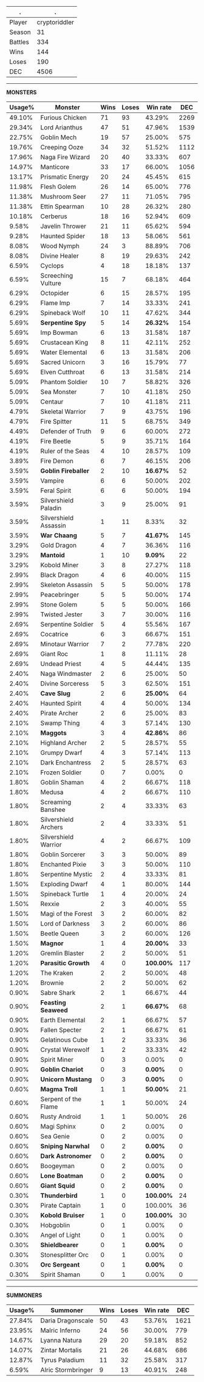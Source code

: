 .|.
|-|-
Player|cryptoriddler
Season|31
Battles|334
Wins|144
Loses|190
DEC|4506

---
**MONSTERS**

Usage%|Monster|Wins|Loses|Win rate|DEC|
-|-|-|-|-|-|
49.10%|Furious Chicken|71|93|43.29%|2269|
29.34%|Lord Arianthus|47|51|47.96%|1539|
22.75%|Goblin Mech|19|57|25.00%|575|
19.76%|Creeping Ooze|34|32|51.52%|1112|
17.96%|Naga Fire Wizard|20|40|33.33%|607|
14.97%|Manticore|33|17|66.00%|1056|
13.17%|Prismatic Energy|20|24|45.45%|615|
11.98%|Flesh Golem|26|14|65.00%|776|
11.38%|Mushroom Seer|27|11|71.05%|795|
11.38%|Ettin Spearman|10|28|26.32%|280|
10.18%|Cerberus|18|16|52.94%|609|
9.58%|Javelin Thrower|21|11|65.62%|594|
9.28%|Haunted Spider|18|13|58.06%|561|
8.08%|Wood Nymph|24|3|88.89%|706|
8.08%|Divine Healer|8|19|29.63%|242|
6.59%|Cyclops|4|18|18.18%|137|
6.59%|Screeching Vulture|15|7|68.18%|464|
6.29%|Octopider|6|15|28.57%|195|
6.29%|Flame Imp|7|14|33.33%|241|
6.29%|Spineback Wolf|10|11|47.62%|344|
5.69%|**Serpentine Spy**|5|14|**26.32%**|154|
5.69%|Imp Bowman|6|13|31.58%|187|
5.69%|Crustacean King|8|11|42.11%|252|
5.69%|Water Elemental|6|13|31.58%|206|
5.69%|Sacred Unicorn|3|16|15.79%|77|
5.69%|Elven Cutthroat|6|13|31.58%|214|
5.09%|Phantom Soldier|10|7|58.82%|326|
5.09%|Sea Monster|7|10|41.18%|250|
5.09%|Centaur|7|10|41.18%|211|
4.79%|Skeletal Warrior|7|9|43.75%|196|
4.79%|Fire Spitter|11|5|68.75%|349|
4.49%|Defender of Truth|9|6|60.00%|272|
4.19%|Fire Beetle|5|9|35.71%|164|
4.19%|Ruler of the Seas|4|10|28.57%|109|
3.89%|Fire Demon|6|7|46.15%|206|
3.59%|**Goblin Fireballer**|2|10|**16.67%**|52|
3.59%|Vampire|6|6|50.00%|202|
3.59%|Feral Spirit|6|6|50.00%|194|
3.59%|Silvershield Paladin|3|9|25.00%|91|
3.59%|Silvershield Assassin|1|11|8.33%|32|
3.59%|**War Chaang**|5|7|**41.67%**|145|
3.29%|Gold Dragon|4|7|36.36%|116|
3.29%|**Mantoid**|1|10|**9.09%**|22|
3.29%|Kobold Miner|3|8|27.27%|118|
2.99%|Black Dragon|4|6|40.00%|115|
2.99%|Skeleton Assassin|5|5|50.00%|178|
2.99%|Peacebringer|5|5|50.00%|174|
2.99%|Stone Golem|5|5|50.00%|166|
2.99%|Twisted Jester|3|7|30.00%|116|
2.69%|Serpentine Soldier|5|4|55.56%|167|
2.69%|Cocatrice|6|3|66.67%|151|
2.69%|Minotaur Warrior|7|2|77.78%|220|
2.69%|Giant Roc|1|8|11.11%|28|
2.69%|Undead Priest|4|5|44.44%|135|
2.40%|Naga Windmaster|2|6|25.00%|50|
2.40%|Divine Sorceress|5|3|62.50%|151|
2.40%|**Cave Slug**|2|6|**25.00%**|64|
2.40%|Haunted Spirit|4|4|50.00%|134|
2.40%|Pirate Archer|2|6|25.00%|83|
2.10%|Swamp Thing|4|3|57.14%|130|
2.10%|**Maggots**|3|4|**42.86%**|86|
2.10%|Highland Archer|2|5|28.57%|55|
2.10%|Grumpy Dwarf|4|3|57.14%|113|
2.10%|Dark Enchantress|2|5|28.57%|63|
2.10%|Frozen Soldier|0|7|0.00%|0|
1.80%|Goblin Shaman|4|2|66.67%|118|
1.80%|Medusa|4|2|66.67%|110|
1.80%|Screaming Banshee|2|4|33.33%|63|
1.80%|Silvershield Archers|2|4|33.33%|51|
1.80%|Silvershield Warrior|4|2|66.67%|109|
1.80%|Goblin Sorcerer|3|3|50.00%|89|
1.80%|Enchanted Pixie|3|3|50.00%|110|
1.80%|Serpentine Mystic|2|4|33.33%|81|
1.50%|Exploding Dwarf|4|1|80.00%|144|
1.50%|Spineback Turtle|1|4|20.00%|24|
1.50%|Rexxie|2|3|40.00%|55|
1.50%|Magi of the Forest|3|2|60.00%|82|
1.50%|Lord of Darkness|3|2|60.00%|86|
1.50%|Beetle Queen|3|2|60.00%|126|
1.50%|**Magnor**|1|4|**20.00%**|33|
1.20%|Gremlin Blaster|2|2|50.00%|51|
1.20%|**Parasitic Growth**|4|0|**100.00%**|117|
1.20%|The Kraken|2|2|50.00%|48|
1.20%|Brownie|2|2|50.00%|62|
0.90%|Sabre Shark|2|1|66.67%|44|
0.90%|**Feasting Seaweed**|2|1|**66.67%**|68|
0.90%|Earth Elemental|2|1|66.67%|57|
0.90%|Fallen Specter|2|1|66.67%|61|
0.90%|Gelatinous Cube|1|2|33.33%|36|
0.90%|Crystal Werewolf|1|2|33.33%|42|
0.90%|Spirit Miner|0|3|0.00%|0|
0.90%|**Goblin Chariot**|0|3|**0.00%**|0|
0.90%|**Unicorn Mustang**|0|3|**0.00%**|0|
0.60%|**Magma Troll**|1|1|**50.00%**|21|
0.60%|Serpent of the Flame|1|1|50.00%|24|
0.60%|Rusty Android|1|1|50.00%|26|
0.60%|Magi Sphinx|0|2|0.00%|0|
0.60%|Sea Genie|0|2|0.00%|0|
0.60%|**Sniping Narwhal**|0|2|**0.00%**|0|
0.60%|**Dark Astronomer**|0|2|**0.00%**|0|
0.60%|Boogeyman|0|2|0.00%|0|
0.60%|**Lone Boatman**|0|2|**0.00%**|0|
0.60%|**Giant Squid**|0|2|**0.00%**|0|
0.30%|**Thunderbird**|1|0|**100.00%**|24|
0.30%|Pirate Captain|1|0|100.00%|36|
0.30%|**Kobold Bruiser**|1|0|**100.00%**|30|
0.30%|Hobgoblin|0|1|0.00%|0|
0.30%|Angel of Light|0|1|0.00%|0|
0.30%|**Shieldbearer**|0|1|**0.00%**|0|
0.30%|Stonesplitter Orc|0|1|0.00%|0|
0.30%|**Orc Sergeant**|0|1|**0.00%**|0|
0.30%|Spirit Shaman|0|1|0.00%|0|

---
**SUMMONERS**

Usage%|Summoner|Wins|Loses|Win rate|DEC|
-|-|-|-|-|-|
27.84%|Daria Dragonscale|50|43|53.76%|1621|
23.95%|Malric Inferno|24|56|30.00%|779|
14.67%|Lyanna Natura|29|20|59.18%|852|
14.07%|Zintar Mortalis|21|26|44.68%|686|
12.87%|Tyrus Paladium|11|32|25.58%|317|
6.59%|Alric Stormbringer|9|13|40.91%|248|
